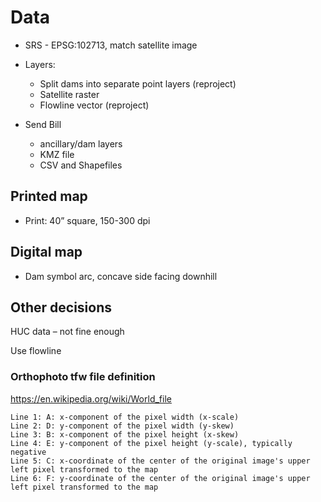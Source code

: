 # Data
* SRS - EPSG:102713, match satellite image
* Layers:
  * Split dams into separate point layers (reproject)
  * Satellite raster 
  * Flowline vector (reproject)

* Send Bill
  * ancillary/dam layers
  * KMZ file
  * CSV and Shapefiles

## Printed map
* Print: 40” square, 150-300 dpi

## Digital map
* Dam symbol arc, concave side facing downhill

## Other decisions

HUC data – not fine enough

Use flowline 

### Orthophoto tfw file definition
https://en.wikipedia.org/wiki/World_file

```
Line 1: A: x-component of the pixel width (x-scale)
Line 2: D: y-component of the pixel width (y-skew)
Line 3: B: x-component of the pixel height (x-skew)
Line 4: E: y-component of the pixel height (y-scale), typically negative
Line 5: C: x-coordinate of the center of the original image's upper left pixel transformed to the map
Line 6: F: y-coordinate of the center of the original image's upper left pixel transformed to the map
```

